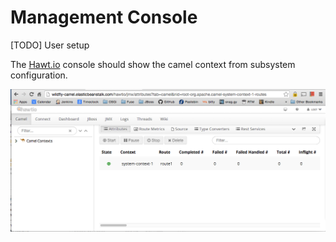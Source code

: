 # Management Console

[TODO] User setup

The [Hawt.io](http://hawt.io/) console should show the camel context from subsystem configuration.

![hawtio](../images/beanstalk-hawtio-camel-01.png)
